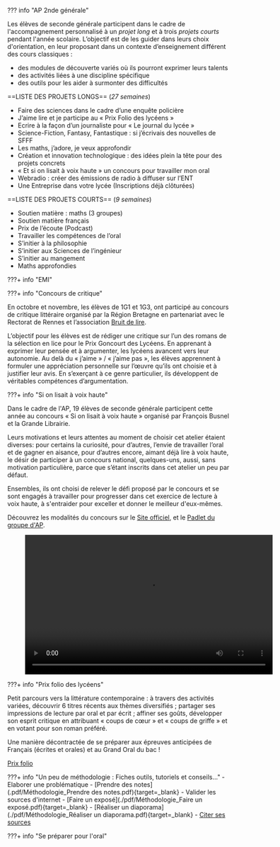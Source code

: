 
??? info "AP 2nde générale"

Les élèves de seconde générale participent dans le cadre de l'accompagnement personnalisé à un *projet long* et à trois *projets courts* pendant l'année scolaire.
L’objectif est de les guider dans leurs choix d'orientation, en leur proposant dans un contexte d’enseignement différent des cours classiques :

- des modules de découverte variés où ils pourront exprimer leurs talents
- des activités liées à une discipline spécifique
- des outils pour les aider à surmonter des difficultés 

==LISTE DES PROJETS LONGS== (*27 semaines*)

-	Faire des sciences dans le cadre d’une enquête policière
-	J’aime lire et je participe au « Prix Folio des lycéens »
-	Ecrire à la façon d’un journaliste pour « Le journal du lycée »
-	Science-Fiction, Fantasy, Fantastique : si j’écrivais des nouvelles de SFFF
-	Les maths, j’adore, je veux approfondir
-	Création et innovation technologique : des idées plein la tête pour des projets concrets
-	« Et si on lisait à voix haute » un concours pour travailler mon oral
-	Webradio : créer des émissions de radio à diffuser sur l’ENT
-	Une Entreprise dans votre lycée (Inscriptions déjà clôturées)

==LISTE DES PROJETS COURTS== (*9 semaines*)

-	Soutien matière : maths (3 groupes)
-	Soutien matière français 
-	Prix de l’écoute (Podcast)
-	Travailler les compétences de l’oral
-	S’initier à la philosophie
-	S’initier aux Sciences de l’ingénieur
-	S’initier au mangement
-	Maths approfondies


???+ info "EMI"


???+ info "Concours de critique"

En octobre et novembre, les élèves de 1G1 et 1G3, ont participé au concours de critique littéraire organisé par la Région Bretagne en partenariat avec le Rectorat de Rennes et l’association [Bruit de lire](https://www.bruitdelire.org/concours-de-critique-litteraire/).

L’objectif pour les élèves est de rédiger une critique sur l’un des romans de la sélection en lice pour le Prix Goncourt des Lycéens.
En apprenant à exprimer leur pensée et à argumenter, les lycéens avancent vers leur autonomie. Au delà du « j’aime » / « j’aime pas », les élèves apprennent à formuler une appréciation personnelle sur l’œuvre qu’ils ont choisie et à justifier leur avis. En s’exerçant à ce genre particulier, ils développent de véritables compétences d’argumentation.


???+ info "Si on lisait à voix haute"

Dans le cadre de l'AP, 19 élèves de seconde générale participent cette année au concours « Si on lisait à voix haute » organisé par François Busnel et la Grande Librairie.

Leurs motivations et leurs attentes au moment de choisir cet atelier étaient diverses: pour certains la curiosité, pour d’autres, l’envie de travailler l’oral et de gagner en aisance, pour d’autres encore, aimant déjà lire à voix haute, le désir de participer à un concours national, quelques-uns, aussi, sans motivation particulière, parce que s’étant inscrits dans cet atelier un peu par défaut.

Ensembles, ils ont choisi de relever le défi proposé par le concours et se sont engagés à travailler pour progresser dans cet exercice de lecture à voix haute, à s'entraider pour exceller et donner le meilleur d'eux-mêmes.

Découvrez les modalités du concours sur le [Site officiel](https://www.lumni.fr/dossier/la-grande-librairie-concours-de-lecture-a-voix-haute), et le [Padlet du groupe d'AP](https://padlet.com/cdinddmporsmeur/concours_lagrandelibrairie).


<figure>
<video width="560" height="315" controls>
  <source src="./videos/Finaliste_2022_compressée.mp4" type="video/mp4">  
Your browser does not support the video tag.
</video>
</figure>

???+ info "Prix folio des lycéens"

Petit parcours vers la littérature contemporaine : à travers des activités variées, découvrir 6 titres récents aux thèmes diversifiés ; partager ses impressions de lecture par oral et par écrit ; affiner ses goûts, développer son esprit critique en attribuant « coups de cœur » et « coups de griffe » et en votant pour son roman préféré. 

Une manière décontractée de se préparer aux épreuves anticipées de Français (écrites et orales) et au Grand Oral du bac !

[Prix folio](https://www.prixdeslyceensfolio.fr/)



???+ info "Un peu de méthodologie : Fiches outils, tutoriels et conseils..."
    - Elaborer une problématique
    - [Prendre des notes](.pdf/Méthodologie_Prendre des notes.pdf){target=_blank}
    - Valider les sources d'internet
    - [Faire un exposé](./pdf/Méthodologie_Faire un exposé.pdf){target=_blank}
    - [Réaliser un diaporama](./pdf/Méthodologie_Réaliser un diaporama.pdf){target=_blank}
    - [Citer ses sources](https://www.reseau-canope.fr/savoirscdi/centre-de-ressources/fonds-documentaire-acquisition-traitement/le-traitement-documentaire/citer-ses-sources-et-presenter-une-bibliographie-lycee.html)
    
???+ info "Se préparer pour l'oral"

